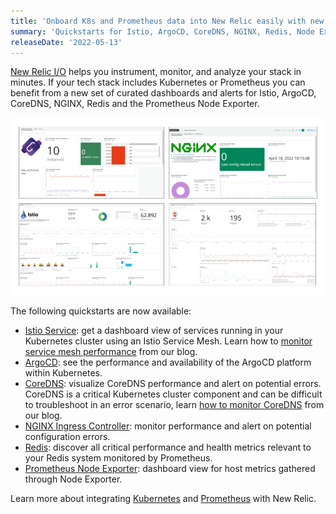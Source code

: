 ```yaml
---
title: 'Onboard K8s and Prometheus data into New Relic easily with new Quickstarts' 
summary: 'Quickstarts for Istio, ArgoCD, CoreDNS, NGINX, Redis, Node Exporter are now available.' 
releaseDate: '2022-05-13'
---
```


[New Relic I/O](https://newrelic.com/blog/nerdlog/instant-observability-quickstarts) helps you instrument, monitor, and analyze your stack in minutes.
If your tech stack includes Kubernetes or Prometheus you can benefit from a new set of curated dashboards and alerts for Istio, ArgoCD, CoreDNS, NGINX, Redis and the Prometheus Node Exporter.

![New dashboards available](./images/quickstarts-k8s-prometheus.png "New dashboards available")

The following quickstarts are now available:
* [Istio Service](https://onenr.io/08jqW5pmOwl): get a dashboard view of services running in your Kubernetes cluster using an Istio Service Mesh. Learn how to [monitor service mesh performance](https://newrelic.com/blog/how-to-relic/monitoring-istio-service-mesh) from our blog.
* [ArgoCD](https://one.newrelic.com/marketplace/catalog-pack-details/detail?state=30979e34-1782-6d4d-1b9a-57bdb3ba74fd): see the performance and availability of the ArgoCD platform within Kubernetes.
* [CoreDNS](https://onenr.io/0PwJp5o4Lj7): visualize CoreDNS performance and alert on potential errors. CoreDNS is a critical Kubernetes cluster component and can be difficult to troubleshoot in an error scenario, learn [how to monitor CoreDNS](https://newrelic.com/blog/how-to-relic/monitor-coredns) from our blog. 
* [NGINX Ingress Controller](https://onenr.io/0Zw0ZmVlejv): monitor performance and alert on potential configuration errors. 
* [Redis](https://onenr.io/0ERz3W2Xpjr): discover all critical performance and health metrics relevant to your Redis system monitored by Prometheus.
* [Prometheus Node Exporter](https://onenr.io/0bRmDEd1Bwy): dashboard view for host metrics gathered through Node Exporter.

Learn more about integrating [Kubernetes](https://docs.newrelic.com/docs/kubernetes-pixie/kubernetes-integration/installation/kubernetes-integration-install-configure/) and [Prometheus](https://docs.newrelic.com/docs/infrastructure/prometheus-integrations/get-started/send-prometheus-metric-data-new-relic/) with New Relic.
